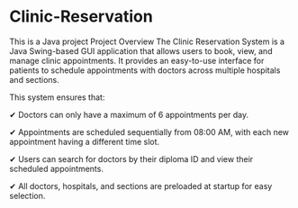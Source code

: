 # Clinic-Reservation
This is a Java project
Project Overview
The Clinic Reservation System is a Java Swing-based GUI application that allows users to book, view, and manage clinic appointments. It provides an easy-to-use interface for patients to schedule appointments with doctors across multiple hospitals and sections.

This system ensures that:

✔ Doctors can only have a maximum of 6 appointments per day.

✔ Appointments are scheduled sequentially from 08:00 AM, with each new appointment having a different time slot.

✔ Users can search for doctors by their diploma ID and view their scheduled appointments.

✔ All doctors, hospitals, and sections are preloaded at startup for easy selection.

